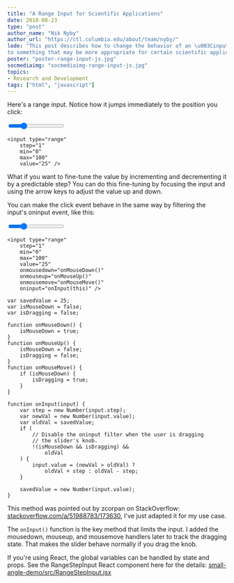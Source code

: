 ```yaml
---
title: "A Range Input for Scientific Applications"
date: 2018-08-23
type: "post"
author_name: "Nik Nyby"
author_url: "https://ctl.columbia.edu/about/team/nyby/"
lede: "This post describes how to change the behavior of an \u003Cinput type=range\u003E
to something that may be more appropriate for certain scientific applications."
poster: "poster-range-input-js.jpg"
socmediaimg: "socmediaimg-range-input-js.jpg"
topics:
- Research and Development
tags: ["html", "javascript"]
---
```


Here's a range input. Notice how it jumps immediately to the position you click:

<div class="alert"><input type="range"
    step="1"
    min="0"
    max="100"
    value="25" /></div>

```
<input type="range"
    step="1"
    min="0"
    max="100"
    value="25" />
```

What if you want to fine-tune the value by incrementing and
decrementing it by a predictable step? You can do this fine-tuning by
focusing the input and using the arrow keys to adjust the value up and
down.

You can make the click event behave in the same way by filtering the
input's oninput event, like this:

<div class="alert"><input type="range"
    step="1"
    min="0"
    max="100"
    value="25"
    onmousedown="onMouseDown()"
    onmouseup="onMouseUp()"
    onmousemove="onMouseMove()"
    oninput="onInput(this)" /></div>

```
<input type="range"
    step="1"
    min="0"
    max="100"
    value="25"
    onmousedown="onMouseDown()"
    onmouseup="onMouseUp()"
    onmousemove="onMouseMove()"
    oninput="onInput(this)" />
```

<script src="/js/src/handleRangeInput.js"></script>
```
var savedValue = 25;
var isMouseDown = false;
var isDragging = false;

function onMouseDown() {
    isMouseDown = true;
}
function onMouseUp() {
    isMouseDown = false;
    isDragging = false;
}
function onMouseMove() {
    if (isMouseDown) {
        isDragging = true;
    }
}

function onInput(input) {
    var step = new Number(input.step);
    var newVal = new Number(input.value);
    var oldVal = savedValue;
    if (
        // Disable the oninput filter when the user is dragging
        // the slider's knob.
        !(isMouseDown && isDragging) &&
            oldVal
    ) {
        input.value = (newVal > oldVal) ?
            oldVal + step : oldVal - step;
    }

    savedValue = new Number(input.value);
}
```

This method was pointed out by zcorpan on StackOverflow:
[stackoverflow.com/a/51988783/173630](https://stackoverflow.com/a/51988783/173630), I've just adapted it for
my use case.

The `onInput()` function is the key method that limits the input. I
added the mousedown, mouseup, and mousemove handlers later to track
the dragging state. That makes the slider behave normally if you drag
the knob.

If you're using React, the global variables can be handled by state
and props. See the RangeStepInput React component here for the
details:
[small-angle-demo/src/RangeStepInput.jsx](https://github.com/ccnmtl/astro-simulations/blob/master/small-angle-demo/src/RangeStepInput.jsx)

